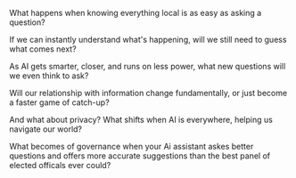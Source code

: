 What happens when knowing everything local is as easy as asking a question?

If we can instantly understand what's happening, will we still need to guess what comes next?

As AI gets smarter, closer, and runs on less power, what new questions will we even think to ask?

Will our relationship with information change fundamentally, or just become a faster game of catch-up?

And what about privacy? What shifts when AI is everywhere, helping us navigate our world?

What becomes of governance when your Ai assistant askes better questions and offers more accurate suggestions than the best panel of elected officals ever could? 


